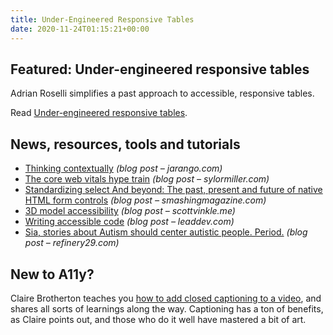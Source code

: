 ```yaml
---
title: Under-Engineered Responsive Tables
date: 2020-11-24T01:15:21+00:00
---
```


## Featured: Under-engineered responsive tables

Adrian Roselli simplifies a past approach to accessible, responsive tables.

Read [Under-engineered responsive tables](https://adrianroselli.com/2020/11/under-engineered-responsive-tables.html).

## News, resources, tools and tutorials

- [Thinking contextually](https://jarango.com/2020/11/11/thinking-contextually/) *(blog post – jarango.com)*
- [The core web vitals hype train](https://sylormiller.com/posts/2020/core-web-vitals/) *(blog post – sylormiller.com)*
- [Standardizing select And beyond: The past, present and future of native HTML form controls](https://www.smashingmagazine.com/2020/11/standardizing-select-native-html-form-controls/) *(blog post – smashingmagazine.com)*
- [3D model accessibility](https://scottvinkle.me/blogs/work/3d-model-accessibility) *(blog post – scottvinkle.me)*
- [Writing accessible code](https://leaddev.com/diversity-inclusion/writing-accessible-code) *(blog post – leaddev.com)*
- [Sia, stories about Autism should center autistic people. Period.](https://www.refinery29.com/en-us/2020/11/10183141/sia-music-trailer-maddie-ziegler-autism-speaks-controversy) *(blog post – refinery29.com)*

## New to A11y?

Claire Brotherton teaches you [how to add closed captioning to a video](https://www.abrightclearweb.com/how-to-add-closed-captioning-to-a-video/), and shares all sorts of learnings along the way. Captioning has a ton of benefits, as Claire points out, and those who do it well have mastered a bit of art.
